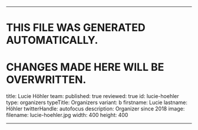 ----

# THIS FILE WAS GENERATED AUTOMATICALLY.
# CHANGES MADE HERE WILL BE OVERWRITTEN.

title: Lucie Höhler
team:
  published: true
  reviewed: true
  id: lucie-hoehler
  type: organizers
  typeTitle: Organizers
  variant: b
  firstname: Lucie
  lastname: Höhler
  twitterHandle: autofocus
  description: Organizer since 2018
  image:
    filename: lucie-hoehler.jpg
    width: 400
    height: 400

----

